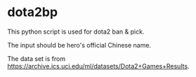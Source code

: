 # dota2bp

This python script is used for dota2 ban & pick.

The input should be hero's official Chinese name.

The data set is from https://archive.ics.uci.edu/ml/datasets/Dota2+Games+Results.
